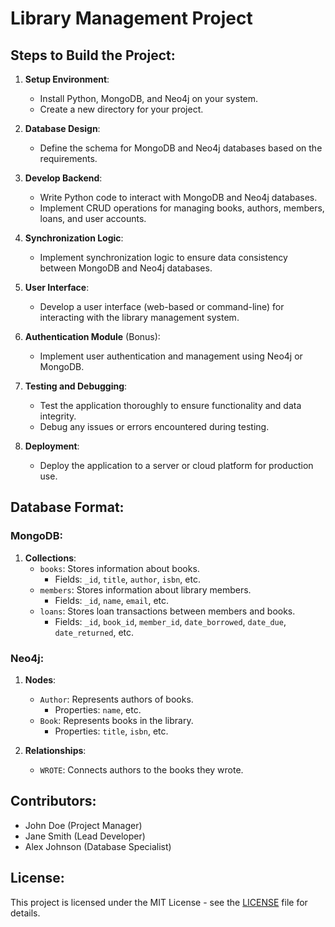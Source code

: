 # Library Management Project

## Steps to Build the Project:

1. **Setup Environment**:
   - Install Python, MongoDB, and Neo4j on your system.
   - Create a new directory for your project.

2. **Database Design**:
   - Define the schema for MongoDB and Neo4j databases based on the requirements.

3. **Develop Backend**:
   - Write Python code to interact with MongoDB and Neo4j databases.
   - Implement CRUD operations for managing books, authors, members, loans, and user accounts.

4. **Synchronization Logic**:
   - Implement synchronization logic to ensure data consistency between MongoDB and Neo4j databases.

5. **User Interface**:
   - Develop a user interface (web-based or command-line) for interacting with the library management system.

6. **Authentication Module** (Bonus):
   - Implement user authentication and management using Neo4j or MongoDB.

7. **Testing and Debugging**:
   - Test the application thoroughly to ensure functionality and data integrity.
   - Debug any issues or errors encountered during testing.

8. **Deployment**:
   - Deploy the application to a server or cloud platform for production use.

## Database Format:

### MongoDB:

1. **Collections**:
   - `books`: Stores information about books.
     - Fields: `_id`, `title`, `author`, `isbn`, etc.
   - `members`: Stores information about library members.
     - Fields: `_id`, `name`, `email`, etc.
   - `loans`: Stores loan transactions between members and books.
     - Fields: `_id`, `book_id`, `member_id`, `date_borrowed`, `date_due`, `date_returned`, etc.

### Neo4j:

1. **Nodes**:
   - `Author`: Represents authors of books.
     - Properties: `name`, etc.
   - `Book`: Represents books in the library.
     - Properties: `title`, `isbn`, etc.

2. **Relationships**:
   - `WROTE`: Connects authors to the books they wrote.

## Contributors:

- John Doe (Project Manager)
- Jane Smith (Lead Developer)
- Alex Johnson (Database Specialist)

## License:

This project is licensed under the MIT License - see the [LICENSE](LICENSE) file for details.

